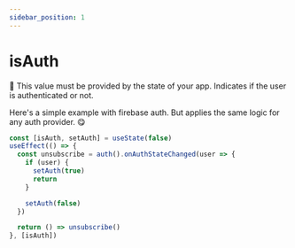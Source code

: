 ```yaml
---
sidebar_position: 1
---
```


# isAuth

🔑 This value must be provided by the state of your app. Indicates if the user is authenticated or not.

Here's a simple example with firebase auth. But applies the same logic for any auth provider. 😋

```ts
const [isAuth, setAuth] = useState(false)
useEffect(() => {
  const unsubscribe = auth().onAuthStateChanged(user => {
    if (user) {
      setAuth(true)
      return
    }

    setAuth(false)
  })

  return () => unsubscribe()
}, [isAuth])
```
